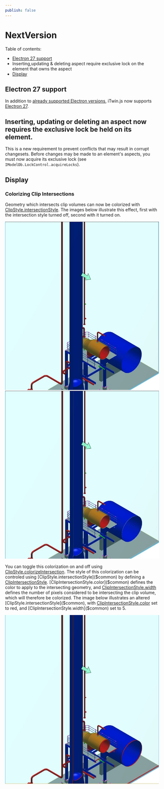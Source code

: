 ```yaml
---
publish: false
---
```

# NextVersion

Table of contents:

- [Electron 27 support](#electron-27-support)
- Inserting,updating & deleting aspect require exclusive lock on the element that owns the aspect
- [Display](#display)

## Electron 27 support

In addition to [already supported Electron versions](../learning/SupportedPlatforms.md#electron), iTwin.js now supports [Electron 27](https://www.electronjs.org/blog/electron-27-0).

## Inserting, updating or deleting an aspect now requires the exclusive lock be held on its element.

This is a new requirement to prevent conflicts that may result in corrupt changesets. Before changes may be made to an element's aspects, you must now acquire its exclusive lock (see `IModelDb.LockControl.acquireLocks`).

## Display

### Colorizing Clip Intersections

Geometry which intersects clip volumes can now be colorized with [ClipStyle.intersectionStyle]($common). The images below illustrate this effect, first with the intersection style turned off, second with it turned on.

![No Intersection Style](./assets/IntersectionStyle-Off.jpg "No intersection style is applied.") ![Default Intersection Style](./assets/IntersectionStyle-Default.jpg "Geometry determined to intersect the clip plane is recolored white at a width of one pixel.")

You can toggle this colorization on and off using [ClipStyle.colorizeIntersection]($common). The style of this colorization can be controled using [ClipStyle.intersectionStyle]($common) by defining a [ClipIntersectionStyle]($common). [ClipIntersectionStyle.color]($common) defines the color to apply to the intersecting geometry, and [ClipIntersectionStyle.width]($common) defines the number of pixels considered to be intersecting the clip volume, which will therefore be colorized. The image below illustrates an altered [ClipStyle.intersectionStyle]($common), with [ClipIntersectionStyle.color]($common) set to red, and [ClipIntersectionStyle.width]($common) set to 5.

![Altered Intersection Style](./assets/IntersectionStyle-Altered.jpg "Geometry determined to intersect the clip plane is recolored red at a width of five pixels.")
